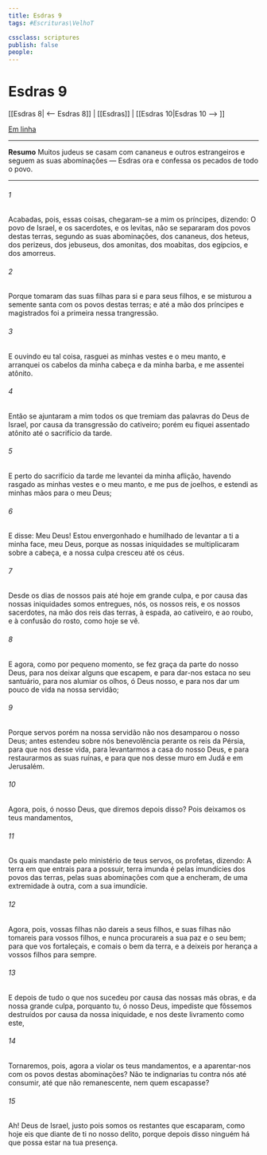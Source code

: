 ```yaml
---
title: Esdras 9
tags: #Escrituras\VelhoT

cssclass: scriptures
publish: false
people:
---
```


# Esdras 9
[[Esdras 8| <-- Esdras 8]] | [[Esdras]] | [[Esdras 10|Esdras 10 --> ]]

[Em linha](https://churchofjesuschrist.org/study/scriptures/ot/ezra/9?lang=por)

---
__Resumo__
Muitos judeus se casam com cananeus e outros estrangeiros e seguem as suas abominações — Esdras ora e confessa os pecados de todo o povo.

---
###### 1 
Acabadas, pois, essas coisas, chegaram-se a mim os príncipes, dizendo: O povo de Israel, e os sacerdotes, e os levitas, não se separaram dos povos destas terras, segundo as suas abominações,  dos cananeus, dos heteus, dos perizeus, dos jebuseus, dos amonitas, dos moabitas, dos egípcios, e dos amorreus.

###### 2 
Porque tomaram das suas filhas para si e para seus filhos, e  se misturou a semente santa com os povos destas terras; e até a mão dos príncipes e magistrados foi a primeira nessa trangressão.

###### 3 
E ouvindo eu tal coisa, rasguei as minhas vestes e o meu manto, e arranquei os cabelos da minha cabeça e da minha barba, e me assentei atônito.

###### 4 
Então se ajuntaram a mim todos os que tremiam das palavras do Deus de Israel, por causa da transgressão  do cativeiro; porém eu fiquei assentado atônito até o sacrifício da tarde.

###### 5 
E perto do sacrifício da tarde me levantei da minha aflição, havendo  rasgado as minhas vestes e o meu manto, e me pus de joelhos, e estendi as minhas mãos para o  meu Deus;

###### 6 
E disse: Meu Deus! Estou envergonhado e humilhado de levantar a ti a minha face, meu Deus, porque as nossas iniquidades se multiplicaram sobre a  cabeça, e a nossa culpa cresceu até os céus.

###### 7 
Desde os dias de nossos pais até  hoje  em grande culpa, e por causa das nossas iniquidades somos entregues, nós, os nossos reis, e os nossos sacerdotes, na mão dos reis das terras, à espada, ao cativeiro, e ao roubo, e à confusão do rosto, como hoje se vê.

###### 8 
E agora, como por  pequeno momento, se  fez graça da parte do  nosso Deus, para nos deixar alguns que escapem, e para dar-nos  estaca no seu santuário, para nos alumiar os olhos, ó Deus nosso, e para nos dar um pouco de vida na nossa servidão;

###### 9 
Porque servos  porém na nossa servidão não nos desamparou o nosso Deus; antes estendeu sobre nós benevolência perante os reis da Pérsia, para que nos desse vida, para levantarmos a casa do nosso Deus, e para restaurarmos as suas ruínas, e para que nos desse  muro em Judá e em Jerusalém.

###### 10 
Agora, pois, ó nosso Deus, que diremos depois disso? Pois deixamos os teus mandamentos,

###### 11 
Os quais mandaste pelo ministério de teus servos, os profetas, dizendo: A terra em que entrais para a possuir, terra imunda é pelas imundícies dos povos das terras, pelas suas abominações com que a encheram, de uma extremidade à outra, com a sua imundície.

###### 12 
Agora, pois, vossas filhas não dareis a seus filhos, e suas filhas não tomareis para vossos filhos, e nunca procurareis a sua paz e o seu bem; para que vos fortaleçais, e comais o bem da terra, e a deixeis por herança a vossos filhos para sempre.

###### 13 
E depois de tudo o que nos sucedeu por causa das nossas más obras, e da nossa grande culpa, porquanto tu, ó nosso Deus, impediste que fôssemos destruídos por causa da nossa iniquidade, e  nos deste livramento como este,

###### 14 
Tornaremos, pois, agora a violar os teus mandamentos, e a aparentar-nos com os povos destas abominações? Não te indignarias tu  contra nós até  consumir, até que não  remanescente, nem quem escapasse?

###### 15 
Ah!  Deus de Israel, justo  pois somos os restantes que escaparam, como hoje  eis que  diante de ti no nosso delito, porque depois disso ninguém há que possa estar na tua presença.


